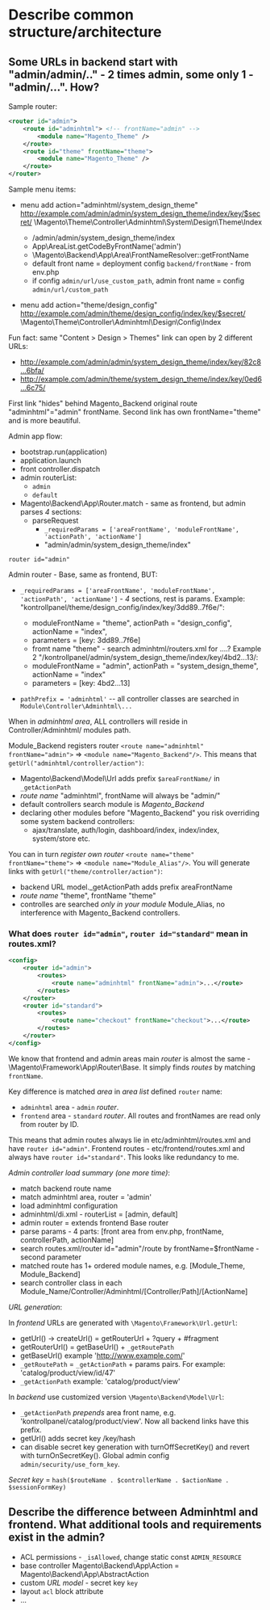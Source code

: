 # Describe common structure/architecture

## Some URLs in backend start with "admin/admin/.." - 2 times admin, some only 1 - "admin/...". How?

Sample router:
```xml
<router id="admin">
    <route id="adminhtml"> <!-- frontName="admin" -->
        <module name="Magento_Theme" />
    </route>
    <route id="theme" frontName="theme">
        <module name="Magento_Theme" />
    </route>
</router>
```

Sample menu items:
- menu add action="adminhtml/system_design_theme"
    http://example.com/admin/admin/system_design_theme/index/key/$secret/
    \Magento\Theme\Controller\Adminhtml\System\Design\Theme\Index
    * /admin/admin/system_design_theme/index
    * App\AreaList.getCodeByFrontName('admin')
    * \Magento\Backend\App\Area\FrontNameResolver::getFrontName
    * default front name = deployment config `backend/frontName` - from env.php
    * if config `admin/url/use_custom_path`, admin front name = config `admin/url/custom_path`

- menu add action="theme/design_config"
    http://example.com/admin/theme/design_config/index/key/$secret/
    \Magento\Theme\Controller\Adminhtml\Design\Config\Index

Fun fact: same "Content > Design > Themes" link can open by 2 different URLs:
- http://example.com/admin/admin/system_design_theme/index/key/82c8...6bfa/
- http://example.com/admin/theme/system_design_theme/index/key/0ed6...6c75/

First link "hides" behind Magento_Backend original route "adminhtml"="admin" frontName.
Second link has own frontName="theme" and is more beautiful.


Admin app flow:
- bootstrap.run(application)
- application.launch
- front controller.dispatch
- admin routerList:
  * `admin`
  * `default`
- Magento\Backend\App\Router.match - same as frontend, but admin parses *4* sections:
  * parseRequest
    + `_requiredParams = ['areaFrontName', 'moduleFrontName', 'actionPath', 'actionName']`
    + "admin/admin/system_design_theme/index"

`router id="admin"`

Admin router - Base, same as frontend, BUT:
- `_requiredParams = ['areaFrontName', 'moduleFrontName', 'actionPath', 'actionName']` - *4* sections, rest is params.
    Example: "kontrollpanel/theme/design_config/index/key/3dd89..7f6e/":
    * moduleFrontName = "theme", actionPath = "design_config", actionName = "index",
    * parameters = [key: 3dd89..7f6e]
    * fromt name "theme" - search adminhtml/routers.xml for ....?
    Example 2 "/kontrollpanel/admin/system_design_theme/index/key/4bd2...13/:
    * moduleFrontName = "admin", actionPath = "system_design_theme", actionName = "index"
    * parameters = [key: 4bd2...13]
    
- `pathPrefix = 'adminhtml'` -- all controller classes are searched in `Module\Controller\Adminhtml\...`

When in *adminhtml area*, ALL controllers will reside in Controller/Adminhtml/ modules path.

Module_Backend registers router `<route name="adminhtml" frontName="admin">` => `<module name="Magento_Backend"/>`.
This means that `getUrl("adminhtml/controller/action")`:
- Magento\Backend\Model\Url adds prefix `$areaFrontName/` in `_getActionPath`
- *route name* "adminhtml", frontName will always be "admin/"
- default controllers search module is *Magento_Backend*
- declaring other modules before "Magento_Backend" you risk overriding some system backend controllers:
  + ajax/translate, auth/login, dashboard/index, index/index, system/store etc.

You can in turn *register own router* `<route name="theme" frontName="theme">` => `<module name="Module_Alias"/>`.
You will generate links with `getUrl("theme/controller/action")`:
- backend URL model._getActionPath adds prefix areaFrontName
- *route name* "theme", frontName "theme"
- controlles are searched *only in your module* Module_Alias, no interference with Magento_Backend controllers.

### What does `router id="admin"`, `router id="standard"` mean in routes.xml?
```xml
<config>
    <router id="admin">
        <routes>
            <route name="adminhtml" frontName="admin">...</route>
        </routes>
    </router>
    <router id="standard">
        <routes>
            <route name="checkout" frontName="checkout">...</route>
        </routes>
    </router>
</config>
```
We know that frontend and admin areas main *router* is almost the same - \Magento\Framework\App\Router\Base.
It simply finds *routes* by matching `frontName`.

Key difference is matched *area* in *area list* defined `router` name:
- `adminhtml` area - `admin` *router*.
- `frontend` area - `standard` *router*.
All routes and frontNames are read only from router by ID.

This means that admin routes always lie in etc/adminhtml/routes.xml and have `router id="admin"`.
Frontend routes - etc/frontend/routes.xml and always have `router id="standard"`.
This looks like redundancy to me.

*Admin controller load summary (one more time)*:
- match backend route name
- match adminhtml area, router = 'admin'
- load adminhtml configuration
- adminhtml/di.xml - routerList = [admin, default]
- admin router = extends frontend Base router
- parse params - 4 parts: [front area from env.php, frontName, controllerPath, actionName]
- search routes.xml/router id="admin"/route by frontName=$frontName - second parameter
- matched route has 1+ ordered module names, e.g. [Module_Theme, Module_Backend]
- search controller class in each Module_Name/Controller/Adminhtml/[Controller/Path]/[ActionName]


*URL generation*:

In *frontend* URLs are generated with `\Magento\Framework\Url.getUrl`:
- getUrl() -> createUrl() = getRouterUrl + ?query + #fragment
- getRouterUrl() = getBaseUrl() + `_getRoutePath`
- getBaseUrl() example 'http://www.example.com/'
- `_getRoutePath` = `_getActionPath` + params pairs. For example: 'catalog/product/view/id/47'
- `_getActionPath` example: 'catalog/product/view'

In *backend* use customized version `\Magento\Backend\Model\Url`:
- `_getActionPath` *prepends* area front name, e.g. 'kontrollpanel/catalog/product/view'.
  Now all backend links have this prefix.
- getUrl() adds secret key /key/hash
- can disable secret key generation with turnOffSecretKey() and revert with turnOnSecretKey().
  Global admin config `admin/security/use_form_key`.

*Secret key* = `hash($routeName . $controllerName . $actionName . $sessionFormKey)`




## Describe the difference between Adminhtml and frontend. What additional tools and requirements exist in the admin?
- ACL permissions - `_isAllowed`, change static const `ADMIN_RESOURCE`
- base controller Magento\Backend\App\Action = Magento\Backend\App\AbstractAction
- custom *URL model* - secret key `key`
- layout `acl` block attribute
- ...
